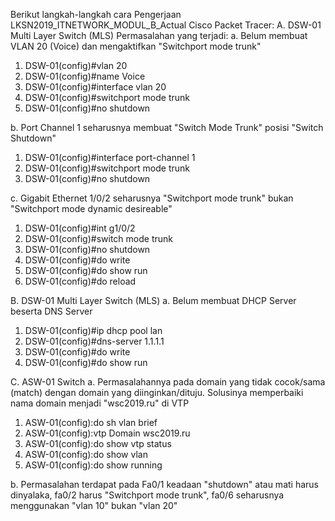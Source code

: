 Berikut langkah-langkah cara Pengerjaan LKSN2019_ITNETWORK_MODUL_B_Actual Cisco Packet Tracer: 
A. DSW-01 Multi Layer Switch (MLS)
Permasalahan yang terjadi:
a. Belum membuat VLAN 20 (Voice) dan mengaktifkan "Switchport mode trunk"
1. DSW-01(config)#vlan 20
2. DSW-01(config)#name Voice
3. DSW-01(config)#interface vlan 20
4. DSW-01(config)#switchport mode trunk
5. DSW-01(config)#no shutdown

b. Port Channel 1 seharusnya membuat "Switch Mode Trunk" posisi "Switch Shutdown"
1. DSW-01(config)#interface port-channel 1
2. DSW-01(config)#switchport mode trunk
3. DSW-01(config)#no shutdown

c. Gigabit Ethernet 1/0/2 seharusnya "Switchport mode trunk" bukan "Switchport mode dynamic desireable"
1. DSW-01(config)#int g1/0/2
2. DSW-01(config)#switch mode trunk
3. DSW-01(config)#no shutdown
4. DSW-01(config)#do write
5. DSW-01(config)#do show run
6. DSW-01(config)#do reload

B. DSW-01 Multi Layer Switch (MLS)
a. Belum membuat DHCP Server beserta DNS Server
1. DSW-01(config)#ip dhcp pool lan
2. DSW-01(config)#dns-server 1.1.1.1
3. DSW-01(config)#do write
4. DSW-01(config)#do show run

C. ASW-01 Switch
a. Permasalahannya pada domain yang tidak cocok/sama (match) dengan domain yang diinginkan/dituju. Solusinya memperbaiki nama domain menjadi "wsc2019.ru" di VTP
1. ASW-01(config):do sh vlan brief
2. ASW-01(config):vtp Domain wsc2019.ru
3. ASW-01(config):do show vtp status
4. ASW-01(config):do show vlan 
5. ASW-01(config):do show running

b. Permasalahan terdapat pada Fa0/1 keadaan "shutdown" atau mati harus dinyalaka, fa0/2 harus "Switchport mode trunk", fa0/6 seharusnya menggunakan "vlan 10" bukan "vlan 20" 
